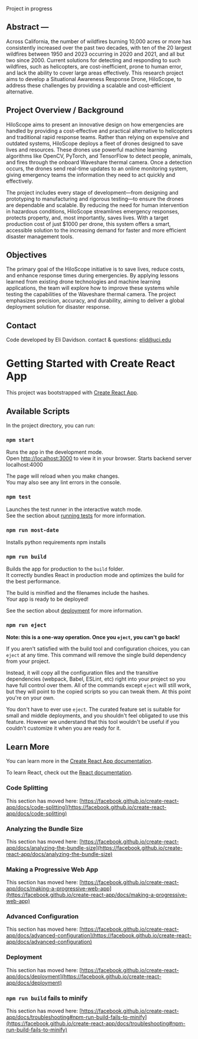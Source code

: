 
Project in progress
## Abstract — 
Across California, the number of wildfires burning 10,000 acres or more has consistently increased over the past two decades, with ten of the 20 largest wildfires between 1950 and 2023 occurring in 2020 and 2021, and all but two since 2000. Current solutions for detecting and responding to such wildfires, such as helicopters, are cost-inefficient, prone to human error, and lack the ability to cover large areas effectively. 
This research project aims to develop a Situational Awareness Response Drone, HiloScope, to address these challenges by providing a scalable and cost-efficient alternative. 


## Project Overview / Background

HiloScope aims to present an innovative design on how emergencies are handled by providing a cost-effective and practical alternative to helicopters and traditional rapid response teams. Rather than relying on expensive and outdated systems, HiloScope deploys a fleet of drones designed to save lives and resources. These drones use powerful machine learning algorithms like OpenCV, PyTorch, and TensorFlow to detect people, animals, and fires through the onboard Waveshare thermal camera. Once a detection occurs, the drones send real-time updates to an online monitoring system, giving emergency teams the information they need to act quickly and effectively.


The project includes every stage of development—from designing and prototyping to manufacturing and rigorous testing—to ensure the drones are dependable and scalable. By reducing the need for human intervention in hazardous conditions, HiloScope streamlines emergency responses, protects property, and, most importantly, saves lives. With a target production cost of just $1000 per drone, this system offers a smart, accessible solution to the increasing demand for faster and more efficient disaster management tools.


## Objectives
The primary goal of the HiloScope initiative is to save lives, reduce costs, and enhance response times during emergencies. By applying lessons learned from existing drone technologies and machine learning applications, the team will explore how to improve these systems while testing the capabilities of the Waveshare thermal camera. The project emphasizes precision, accuracy, and durability, aiming to deliver a global deployment solution for disaster response.



## Contact
Code developed by Eli Davidson.
contact & questions: elid@uci.edu



# Getting Started with Create React App

This project was bootstrapped with [Create React App](https://github.com/facebook/create-react-app).

## Available Scripts

In the project directory, you can run:

### `npm start`

Runs the app in the development mode.\
Open [http://localhost:3000](http://localhost:3000) to view it in your browser.
Starts backend server localhost:4000

The page will reload when you make changes.\
You may also see any lint errors in the console.

### `npm test`

Launches the test runner in the interactive watch mode.\
See the section about [running tests](https://facebook.github.io/create-react-app/docs/running-tests) for more information.

### `npm run most-date`

Installs python requirements npm installs



### `npm run build`

Builds the app for production to the `build` folder.\
It correctly bundles React in production mode and optimizes the build for the best performance.

The build is minified and the filenames include the hashes.\
Your app is ready to be deployed!

See the section about [deployment](https://facebook.github.io/create-react-app/docs/deployment) for more information.

### `npm run eject`

**Note: this is a one-way operation. Once you `eject`, you can't go back!**

If you aren't satisfied with the build tool and configuration choices, you can `eject` at any time. This command will remove the single build dependency from your project.

Instead, it will copy all the configuration files and the transitive dependencies (webpack, Babel, ESLint, etc) right into your project so you have full control over them. All of the commands except `eject` will still work, but they will point to the copied scripts so you can tweak them. At this point you're on your own.

You don't have to ever use `eject`. The curated feature set is suitable for small and middle deployments, and you shouldn't feel obligated to use this feature. However we understand that this tool wouldn't be useful if you couldn't customize it when you are ready for it.

## Learn More

You can learn more in the [Create React App documentation](https://facebook.github.io/create-react-app/docs/getting-started).

To learn React, check out the [React documentation](https://reactjs.org/).

### Code Splitting

This section has moved here: [https://facebook.github.io/create-react-app/docs/code-splitting](https://facebook.github.io/create-react-app/docs/code-splitting)

### Analyzing the Bundle Size

This section has moved here: [https://facebook.github.io/create-react-app/docs/analyzing-the-bundle-size](https://facebook.github.io/create-react-app/docs/analyzing-the-bundle-size)

### Making a Progressive Web App

This section has moved here: [https://facebook.github.io/create-react-app/docs/making-a-progressive-web-app](https://facebook.github.io/create-react-app/docs/making-a-progressive-web-app)

### Advanced Configuration

This section has moved here: [https://facebook.github.io/create-react-app/docs/advanced-configuration](https://facebook.github.io/create-react-app/docs/advanced-configuration)

### Deployment

This section has moved here: [https://facebook.github.io/create-react-app/docs/deployment](https://facebook.github.io/create-react-app/docs/deployment)

### `npm run build` fails to minify

This section has moved here: [https://facebook.github.io/create-react-app/docs/troubleshooting#npm-run-build-fails-to-minify](https://facebook.github.io/create-react-app/docs/troubleshooting#npm-run-build-fails-to-minify)
